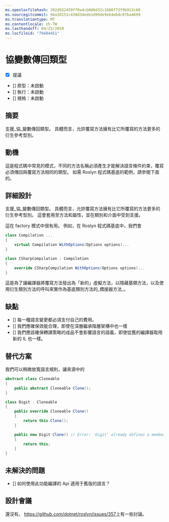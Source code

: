 ```yaml
---
ms.openlocfilehash: 392d932459ff0a4cb0d6d32c1606f73f9b913c68
ms.sourcegitcommit: 94a3d151c438d34ede1d99de9eb4ebdc07ba4699
ms.translationtype: MT
ms.contentlocale: zh-TW
ms.lasthandoff: 04/25/2019
ms.locfileid: "79484451"
---
```

# <a name="covariant-return-types"></a>協變數傳回類型

* [x] 提議
* [] 原型：未啟動
* [] 執行：未啟動
* [] 規格：未啟動

## <a name="summary"></a>摘要
[summary]: #summary

支援_協_變數傳回類型。 具體而言，允許覆寫方法擁有比它所覆寫的方法更多的衍生參考型別。

## <a name="motivation"></a>動機
[motivation]: #motivation

這是程式碼中常見的模式，不同的方法名稱必須產生才能解決語言條件約束，覆寫必須傳回與覆寫方法相同的類型。 如需 Roslyn 程式碼基底的範例，請參閱下面的。

## <a name="detailed-design"></a>詳細設計
[design]: #detailed-design

支援_協_變數傳回類型。 具體而言，允許覆寫方法擁有比它所覆寫的方法更多的衍生參考型別。 這會套用至方法和屬性，並在類別和介面中受到支援。

這在 factory 模式中很有用。 例如，在 Roslyn 程式碼基底中，我們會

``` cs
class Compilation ...
{
    virtual Compilation WithOptions(Options options)...
}
```

``` cs
class CSharpCompilation : Compilation
{
    override CSharpCompilation WithOptions(Options options)...
}
```

這是為了讓編譯器將覆寫方法發出為「新的」虛擬方法，以隱藏基類方法，以及使用衍生類別方法的呼叫來實作為基底類別方法的_橋接器方法_。

## <a name="drawbacks"></a>缺點
[drawbacks]: #drawbacks

- [] 每一種語言變更都必須支付自己的費用。
- [] 我們應確保效能合理，即使在深層繼承階層架構中也一樣
- [] 我們應該確保轉譯策略的成品不會影響語言的語義，即使從舊的編譯器取用新的 IL 也一樣。

## <a name="alternatives"></a>替代方案
[alternatives]: #alternatives

我們可以稍微放寬語言規則，讓來源中的

```csharp
abstract class Cloneable
{
    public abstract Cloneable Clone();
}

class Digit : Cloneable
{
    public override Cloneable Clone()
    {
        return this.Clone();
    }

    public new Digit Clone() // Error: 'Digit' already defines a member called 'Clone' with the same parameter types
    {
        return this;
    }
}
```

## <a name="unresolved-questions"></a>未解決的問題
[unresolved]: #unresolved-questions

- [] 如何使用此功能編譯的 Api 適用于舊版的語言？

## <a name="design-meetings"></a>設計會議

還沒有。 <https://github.com/dotnet/roslyn/issues/357>上有一些討論。